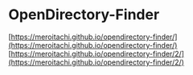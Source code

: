 # OpenDirectory-Finder
[https://meroitachi.github.io/opendirectory-finder/](https://meroitachi.github.io/opendirectory-finder/) 
[https://meroitachi.github.io/opendirectory-finder/2/](https://meroitachi.github.io/opendirectory-finder/2/)
